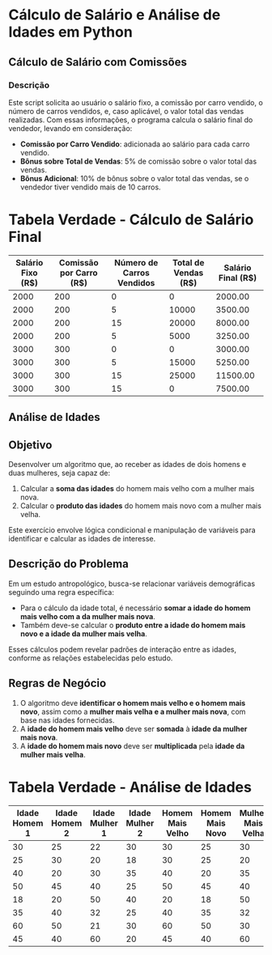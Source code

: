 # Cálculo de Salário e Análise de Idades em Python

## Cálculo de Salário com Comissões

### Descrição
Este script solicita ao usuário o salário fixo, a comissão por carro vendido, o número de carros vendidos, e, caso aplicável, o valor total das vendas realizadas. Com essas informações, o programa calcula o salário final do vendedor, levando em consideração:
- **Comissão por Carro Vendido**: adicionada ao salário para cada carro vendido.
- **Bônus sobre Total de Vendas**: 5% de comissão sobre o valor total das vendas.
- **Bônus Adicional**: 10% de bônus sobre o valor total das vendas, se o vendedor tiver vendido mais de 10 carros.

# Tabela Verdade - Cálculo de Salário Final

| Salário Fixo (R$) | Comissão por Carro (R$) | Número de Carros Vendidos | Total de Vendas (R$) | Salário Final (R$) |
|-------------------|-------------------------|---------------------------|-----------------------|---------------------|
| 2000              | 200                     | 0                         | 0                     | 2000.00             |
| 2000              | 200                     | 5                         | 10000                 | 3500.00             |
| 2000              | 200                     | 15                        | 20000                 | 8000.00             |
| 2000              | 200                     | 5                         | 5000                  | 3250.00             |
| 3000              | 300                     | 0                         | 0                     | 3000.00             |
| 3000              | 300                     | 5                         | 15000                 | 5250.00             |
| 3000              | 300                     | 15                        | 25000                 | 11500.00            |
| 3000              | 300                     | 15                        | 0                     | 7500.00             |


## Análise de Idades


## Objetivo
Desenvolver um algoritmo que, ao receber as idades de dois homens e duas mulheres, seja capaz de:
1. Calcular a **soma das idades** do homem mais velho com a mulher mais nova.
2. Calcular o **produto das idades** do homem mais novo com a mulher mais velha.

Este exercício envolve lógica condicional e manipulação de variáveis para identificar e calcular as idades de interesse.

## Descrição do Problema
Em um estudo antropológico, busca-se relacionar variáveis demográficas seguindo uma regra específica: 
- Para o cálculo da idade total, é necessário **somar a idade do homem mais velho com a da mulher mais nova**.
- Também deve-se calcular o **produto entre a idade do homem mais novo e a idade da mulher mais velha**.

Esses cálculos podem revelar padrões de interação entre as idades, conforme as relações estabelecidas pelo estudo.

## Regras de Negócio

1. O algoritmo deve **identificar o homem mais velho e o homem mais novo**, assim como a **mulher mais velha e a mulher mais nova**, com base nas idades fornecidas.
2. A **idade do homem mais velho** deve ser **somada** à **idade da mulher mais nova**.
3. A **idade do homem mais novo** deve ser **multiplicada** pela **idade da mulher mais velha**.

# Tabela Verdade - Análise de Idades

| Idade Homem 1 | Idade Homem 2 | Idade Mulher 1 | Idade Mulher 2 | Homem Mais Velho | Homem Mais Novo | Mulher Mais Velha | Mulher Mais Nova | Soma das Idades | Produto das Idades |
|---------------|---------------|----------------|----------------|------------------|-----------------|-------------------|------------------|-----------------|---------------------|
| 30            | 25            | 22             | 30             | 30               | 25              | 30                | 22               | 52              | 750                 |
| 25            | 30            | 20             | 18             | 30               | 25              | 20                | 18               | 48              | 500                 |
| 40            | 20            | 30             | 35             | 40               | 20              | 35                | 30               | 70              | 700                 |
| 50            | 45            | 40             | 25             | 50               | 45              | 40                | 25               | 75              | 1800                |
| 18            | 20            | 50             | 40             | 20               | 18              | 50                | 40               | 60              | 900                 |
| 35            | 40            | 32             | 25             | 40               | 35              | 32                | 25               | 65              | 800                 |
| 60            | 50            | 21             | 30             | 60               | 50              | 30                | 21               | 81              | 1050                |
| 45            | 40            | 60             | 20             | 45               | 40              | 60                | 20               | 65              | 2400                |


